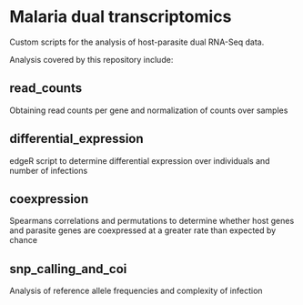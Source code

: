 # Malaria dual transcriptomics

Custom scripts for the analysis of host-parasite dual RNA-Seq data. 

Analysis covered by this repository include:  

## read_counts

Obtaining read counts per gene and normalization of counts over samples

## differential_expression

edgeR script to determine differential expression over individuals and number of infections

## coexpression

Spearmans correlations and permutations to determine whether host genes and parasite genes are coexpressed at a greater rate than expected by chance

## snp_calling_and_coi

Analysis of reference allele frequencies and complexity of infection

